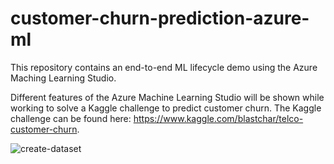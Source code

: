 # customer-churn-prediction-azure-ml

This repository contains an end-to-end ML lifecycle demo using the Azure Maching Learning Studio.

Different features of the Azure Machine Learning Studio will be shown while working to solve a Kaggle challenge to predict customer churn. The Kaggle challenge can be found here: https://www.kaggle.com/blastchar/telco-customer-churn.



![create-dataset](https://user-images.githubusercontent.com/34235961/78450741-17c70880-7681-11ea-850f-c3c9f134eba0.png)
